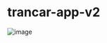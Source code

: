 # trancar-app-v2
![image](https://user-images.githubusercontent.com/78743649/145307970-2195d544-99a2-4cbc-a5de-0b77cd38a824.png)
